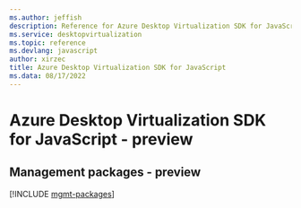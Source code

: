 ```yaml
---
ms.author: jeffish
description: Reference for Azure Desktop Virtualization SDK for JavaScript
ms.service: desktopvirtualization
ms.topic: reference
ms.devlang: javascript
author: xirzec
title: Azure Desktop Virtualization SDK for JavaScript
ms.data: 08/17/2022
---
```

# Azure Desktop Virtualization SDK for JavaScript - preview

## Management packages - preview
[!INCLUDE [mgmt-packages](desktop-virtualization-mgmt-index.md)]